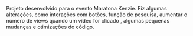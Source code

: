 Projeto desenvolvido para o evento Maratona Kenzie. Fiz algumas alterações, como interações com botões, função de pesquisa, aumentar o número de views quando um vídeo for clicado , algumas pequenas mudanças e otimizações do código.
